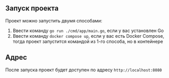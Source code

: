 ## Запуск проекта

Проект можно запустить двумя способами:

1. Ввести команду `go run ./cmd/app/main.go`, если у вас установлен Go
2. Ввести команду `docker compose up`, если у вас есть Docker Compose, тогда проект запустится командой из 1-го способа, но в контейнере

## Адрес

После запуска проект будет доступен по адресу `http://localhost:8080`